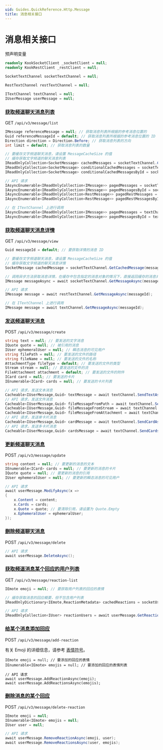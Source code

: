 ```yaml
---
uid: Guides.QuickReference.Http.Message
title: 消息相关接口
---
```


# 消息相关接口

预声明变量

```csharp
readonly KookSocketClient _socketClient = null;
readonly KookRestClient _restClient = null;

SocketTextChannel socketTextChannel = null;

RestTextChannel restTextChannel = null;

ITextChannel textChannel = null;
IUserMessage userMessage = null;
```

### [获取频道聊天消息列表]

GET `/api/v3/message/list`

```csharp
IMessage referenceMessage = null; // 获取消息列表所根据的参考消息位置的
Guid referenceMessageId = default; // 获取消息列表所根据的参考消息位置的 ID
Direction direction = Direction.Before; // 获取消息列表的方向
int limit = default; // 获取消息列表的数量

// 要缓存文字频道聊天消息，请设置 MessageCacheSize 的值
// 缓存获取文字频道的聊天消息列表
IReadOnlyCollection<SocketMessage> cachedMessages = socketTextChannel.CachedMessages;
IReadOnlyCollection<SocketMessage> conditionalCachedMessages = socketTextChannel.GetCachedMessages(referenceMessage, direction, limit);
IReadOnlyCollection<SocketMessage> conditionalCachedMessagesById = socketTextChannel.GetCachedMessages(referenceMessageId, direction, limit);

// API 请求
IAsyncEnumerable<IReadOnlyCollection<IMessage>> pagedMessages = socketTextChannel.GetMessagesAsync(referenceMessage, direction, limit);
IAsyncEnumerable<IReadOnlyCollection<IMessage>> pagedMessagesById = socketTextChannel.GetMessagesAsync(referenceMessageId, direction, limit);
IAsyncEnumerable<IReadOnlyCollection<RestMessage>> pagedRestMessages = restTextChannel.GetMessagesAsync(referenceMessage, direction, limit);
IAsyncEnumerable<IReadOnlyCollection<RestMessage>> pagedRestMessagesById = restTextChannel.GetMessagesAsync(referenceMessageId, direction, limit);

// 在 ITextChannel 上进行调用
IAsyncEnumerable<IReadOnlyCollection<IMessage>> pagedMessages = textChannel.GetMessagesAsync(referenceMessage, direction, limit);
IAsyncEnumerable<IReadOnlyCollection<IMessage>> pagedMessagesById = textChannel.GetMessagesAsync(referenceMessageId, direction, limit);
```

### [获取频道聊天消息详情]

GET `/api/v3/message/view`

```csharp
Guid messageId = default; // 要获取详情的消息 ID

// 要缓存文字频道聊天消息，请设置 MessageCacheSize 的值
// 缓存获取文字频道的聊天消息详情
SocketMessage cachedMessage = socketTextChannel.GetCachedMessage(messageId);

// 调用异步方法获取消息详情，在缓存中包含指定的消息对象的情况下，直接返回缓存的消息对象，否则会发起 API 请求获取消息对象
IMessage messageAsync = await socketTextChannel.GetMessageAsync(messageId);

// API 请求
IMessage message = await restTextChannel.GetMessageAsync(messageId);

// 在 ITextChannel 上进行调用
IMessage message = await textChannel.GetMessageAsync(messageId);
```

### [发送频道聊天消息]

POST `/api/v3/message/create`

```csharp
string text = null; // 要发送的文字消息
IQuote quote = null; // 被引用的消息
IUser ephemeralUser = null; // 瞬态消息的可见用户
string filePath = null; // 要发送的文件的路径
string fileName = null; // 要发送的文件的名称
AttachmentType fileType = default; // 要发送的文件的类型
Stream stream = null; // 要发送的文件的流
FileAttachment attachment = default; // 要发送的文件的附件
ICard card = null; // 要发送的卡片
IEnumerable<ICard> cards = null; // 要发送的卡片列表

// API 请求，发送文本消息
Cacheable<IUserMessage,Guid> textMessage = await textChannel.SendTextAsync(text, quote, ephemeralUser);
// API 请求，发送文件消息
Cacheable<IUserMessage,Guid> fileMessageFromPath = await textChannel.SendFileAsync(filePath, fileName, fileType, quote, ephemeralUser);
Cacheable<IUserMessage,Guid> fileMessageFromStream = await textChannel.SendFileAsync(stream, fileName, fileType, quote, ephemeralUser);
Cacheable<IUserMessage,Guid> fileMessageFromAttachment = await textChannel.SendFileAsync(attachment, fileName, fileType, quote, ephemeralUser);
// API 请求，发送单卡片消息
Cacheable<IUserMessage,Guid> cardMessage = await textChannel.SendCardAsync(card, quote, ephemeralUser);
// API 请求，发送多卡片消息
Cacheable<IUserMessage,Guid> cardsMessage = await textChannel.SendCardsAsync(cards, quote, ephemeralUser);
```

### [更新频道聊天消息]

POST `/api/v3/message/update`

```csharp
string content = null; // 要更新的消息的文本
IEnumerable<ICard> cards = null; // 要更新的消息的卡片
IQuote quote = null; // 要更新的消息的引用
IUser ephemeralUser = null; // 要更新的瞬态消息的可见用户

// API 请求
await userMessage.ModifyAsync(x =>
{
    x.Content = content;
    x.Cards = cards;
    x.Quote = quote; // 要清除引用，请设置为 Quote.Empty
    x.EphemeralUser = ephemeralUser;
});
```

### [删除频道聊天消息]

POST `/api/v3/message/delete`

```csharp
// API 请求
await userMessage.DeleteAsync();
```

### [获取频道消息某个回应的用户列表]

GET `/api/v3/message/reaction-list`

```csharp
IEmote emoji = null; // 要获取用户列表的回应的表情

// 缓存获取消息的回应概要，但不包含用户列表
IReadOnlyDictionary<IEmote,ReactionMetadata> cachedReactions = socketUserMessage.Reactions;

// API 请求
IReadOnlyCollection<IUser> reactionUsers = await userMessage.GetReactionUsersAsync(emoji);
```

### [给某个消息添加回应]

POST `/api/v3/message/add-reaction`

有关 Emoji 的详细信息，请参考 [表情符号](xref:Guides.Emoji)。

```
IEmote emoji = null; // 要添加的回应的表情
IEnumerable<IEmote> emojis = null; // 要添加的回应的表情列表

// API 请求
await userMessage.AddReactionAsync(emoji);
await userMessage.AddReactionsAsync(emojis);
```

### [删除消息的某个回应]

POST `/api/v3/message/delete-reaction`

```csharp
IEmote emoji = null;
IEnumerable<IEmote> emojis = null;
IUser user = null;

// API 请求
await userMessage.RemoveReactionAsync(emoji, user);
await userMessage.RemoveReactionsAsync(user, emojis);
```

[获取频道聊天消息列表]: https://developer.kookapp.cn/doc/http/message#获取频道聊天消息列表
[获取频道聊天消息详情]: https://developer.kookapp.cn/doc/http/message#获取频道聊天消息详情
[发送频道聊天消息]: https://developer.kookapp.cn/doc/http/message#发送频道聊天消息
[更新频道聊天消息]: https://developer.kookapp.cn/doc/http/message#更新频道聊天消息
[删除频道聊天消息]: https://developer.kookapp.cn/doc/http/message#删除频道聊天消息
[获取频道消息某个回应的用户列表]: https://developer.kookapp.cn/doc/http/message#获取频道消息某个回应的用户列表
[给某个消息添加回应]: https://developer.kookapp.cn/doc/http/message#给某个消息添加回应
[删除消息的某个回应]: https://developer.kookapp.cn/doc/http/message#删除消息的某个回应
